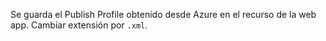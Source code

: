 Se guarda el Publish Profile obtenido desde Azure en el recurso de la web app. 
Cambiar extensión por `.xml`.